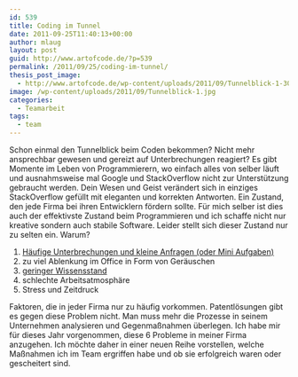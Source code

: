 ```yaml
---
id: 539
title: Coding im Tunnel
date: 2011-09-25T11:40:13+00:00
author: mlaug
layout: post
guid: http://www.artofcode.de/?p=539
permalink: /2011/09/25/coding-im-tunnel/
thesis_post_image:
  - http://www.artofcode.de/wp-content/uploads/2011/09/Tunnelblick-1-300x289.jpg
image: /wp-content/uploads/2011/09/Tunnelblick-1.jpg
categories:
  - Teamarbeit
tags:
  - team
---
```

Schon einmal den Tunnelblick beim Coden bekommen? Nicht mehr ansprechbar gewesen und gereizt auf Unterbrechungen reagiert? Es gibt Momente im Leben von Programmierern, wo einfach alles von selber läuft und ausnahmsweise mal Google und StackOverflow nicht zur Unterstützung gebraucht werden. Dein Wesen und Geist verändert sich in einziges StackOverflow gefüllt mit eleganten und korrekten Antworten. Ein Zustand, den jede Firma bei ihren Entwicklern fördern sollte. Für mich selber ist dies auch der effektivste Zustand beim Programmieren und ich schaffe nicht nur kreative sondern auch stabile Software. Leider stellt sich dieser Zustand nur zu selten ein. Warum?

  1. [Häufige Unterbrechungen und kleine Anfragen (oder Mini Aufgaben)](http://www.artofcode.de/2011/09/25/tunnelblick-der-springer "Der Springer")
  2. zu viel Ablenkung im Office in Form von Geräuschen
  3. [geringer Wissensstand](http://www.artofcode.de/2011/10/16/tunnelblick-geringer-wissensstand/)
  4. schlechte Arbeitsatmosphäre
  5. Stress und Zeitdruck

Faktoren, die in jeder Firma nur zu häufig vorkommen. Patentlösungen gibt es gegen diese Problem nicht. Man muss mehr die Prozesse in seinem Unternehmen analysieren und Gegenmaßnahmen überlegen. Ich habe mir für dieses Jahr vorgenommen, diese 6 Probleme in meiner Firma anzugehen. Ich möchte daher in einer neuen Reihe vorstellen, welche Maßnahmen ich im Team ergriffen habe und ob sie erfolgreich waren oder gescheitert sind.